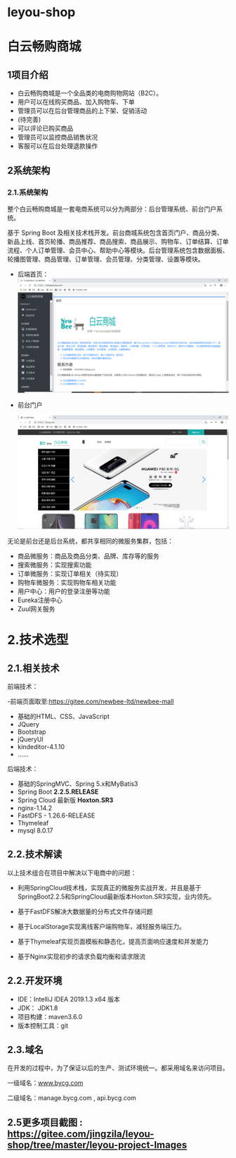 # leyou-shop

# 白云畅购商城

## 1项目介绍

- 白云畅购商城是一个全品类的电商购物网站（B2C）。
- 用户可以在线购买商品、加入购物车、下单
- 管理员可以在后台管理商品的上下架、促销活动
- (待完善)
- 可以评论已购买商品
- 管理员可以监控商品销售状况
- 客服可以在后台处理退款操作


## 2系统架构

### 2.1.系统架构

整个白云畅购商城是一套电商系统可以分为两部分：后台管理系统、前台门户系统。

基于 Spring Boot 及相关技术栈开发。前台商城系统包含首页门户、商品分类、新品上线、首页轮播、商品推荐、商品搜索、商品展示、购物车、订单结算、订单流程、个人订单管理、会员中心、帮助中心等模块。后台管理系统包含数据面板、轮播图管理、商品管理、订单管理、会员管理、分类管理、设置等模块。
  - 后端首页：
    ![后台首页](assets/后台首页.png)

- 前台门户

   ![前台主页面](assets/前台主页面.png)

无论是前台还是后台系统，都共享相同的微服务集群，包括：

- 商品微服务：商品及商品分类、品牌、库存等的服务
- 搜索微服务：实现搜索功能
- 订单微服务：实现订单相关（待实现）
- 购物车微服务：实现购物车相关功能
- 用户中心：用户的登录注册等功能
- Eureka注册中心
- Zuul网关服务

# 2.技术选型

## 2.1.相关技术

前端技术：

-前端页面取至:https://gitee.com/newbee-ltd/newbee-mall

- 基础的HTML、CSS、JavaScript 
- JQuery 
- Bootstrap
- jQueryUI
- kindeditor-4.1.10
- ......

后端技术：

- 基础的SpringMVC、Spring 5.x和MyBatis3
- Spring Boot  **2.2.5.RELEASE** 
- Spring Cloud 最新版  **Hoxton.SR3** 
- nginx-1.14.2
- FastDFS - 1.26.6-RELEASE
- Thymeleaf
- mysql   8.0.17

## 2.2.技术解读

以上技术组合在项目中解决以下电商中的问题：

- 利用SpringCloud技术栈，实现真正的微服务实战开发，并且是基于SpringBoot2.2.5和SpringCloud最新版本Hoxton.SR3实现，业内领先。

- 基于FastDFS解决大数据量的分布式文件存储问题

- 基于LocalStorage实现离线客户端购物车，减轻服务端压力。

- 基于Thymeleaf实现页面模板和静态化，提高页面响应速度和并发能力

- 基于Nginx实现初步的请求负载均衡和请求限流

## 2.2.开发环境

- IDE：IntelliJ IDEA 2019.1.3 x64 版本
- JDK： JDK1.8
- 项目构建：maven3.6.0
- 版本控制工具：git

## 2.3.域名

在开发的过程中，为了保证以后的生产、测试环境统一。都采用域名来访问项目。

一级域名：www.bycg.com

二级域名：manage.bycg.com , api.bycg.com

## 2.5更多项目截图 :  https://gitee.com/jingzila/leyou-shop/tree/master/leyou-project-Images 

